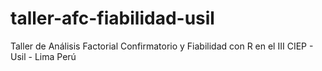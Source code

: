 # taller-afc-fiabilidad-usil
Taller de Análisis Factorial Confirmatorio y Fiabilidad con R en el III CIEP - Usil - Lima Perú
